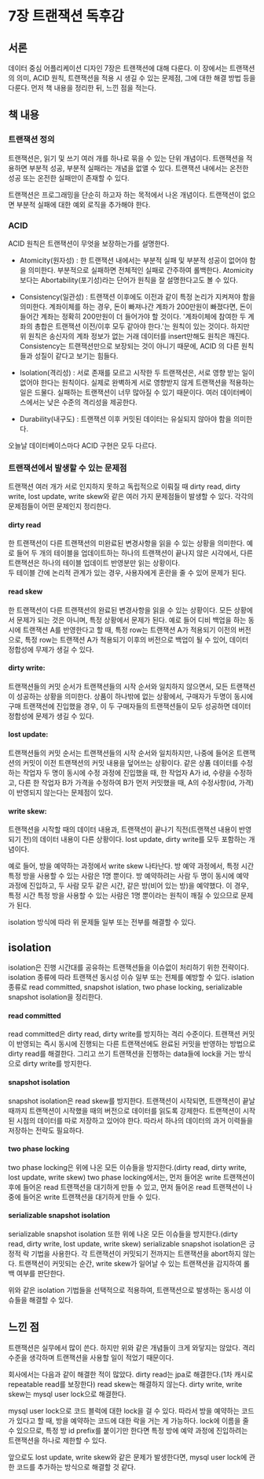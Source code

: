 # 7장 트랜잭션 독후감


## 서론
데이터 중심 어플리케이션 디자인 7장은 트랜잭션에 대해 다룬다.
이 장에서는 트랜잭션의 의미, ACID 원칙, 트랜잭션을 적용 시 생길 수 있는 문제점, 그에 대한 해결 방법 등을 다룬다.
먼저 책 내용을 정리한 뒤, 느낀 점을 적는다. 

## 책 내용
### 트랜잭션 정의
트랜잭션은, 읽기 및 쓰기 여러 개를 하나로 묶을 수 있는 단위 개념이다.
트랜잭션을 적용하면 부분적 성공, 부분적 실패라는 개념을 없앨 수 있다.
트랜잭션 내에서는 온전한 성공 또는 온전한 실패만이 존재할 수 있다.

트랜잭션은 프로그래밍을 단순히 하고자 하는 목적에서 나온 개념이다.
트랜잭션이 없으면 부분적 실패에 대한 예외 로직을 추가해야 한다.

### ACID
ACID 원칙은 트랜잭션이 무엇을 보장하는가를 설명한다.  
- Atomicity(원자성) : 
한 트랜잭션 내에서는 부분적 실패 및 부분적 성공이 없어야 함을 의미한다.
부분적으로 실패하면 전체적인 실패로 간주하여 롤백한다.
Atomicity보다는 Abortability(포기성)라는 단어가 원칙을 잘 설명한다고도 볼 수 있다.

- Consistency(일관성) :
트랜잭션 이후에도 이전과 같이 특정 논리가 지켜져야 함을 의미한다.
계좌이체를 하는 경우, 돈이 빠져나간 계좌가 200만원이 빠졌다면, 돈이 들어간 계좌는 정확히 200만원이 더 들어가야 할 것이다.
'계좌이체에 참여한 두 계좌의 총합은 트랜잭션 이전/이후 모두 같아야 한다.'는 원칙이 있는 것이다.
하지만 위 원칙은 송신자의 계좌 정보가 없는 거래 데이터를 insert만해도 원칙은 깨진다.
Consistency는 트랜잭션만으로 보장되는 것이 아니기 때문에, ACID 의 다른 원칙들과 성질이 같다고 보기는 힘들다.

- Isolation(격리성) :
서로 존재를 모르고 시작한 두 트랜잭션은, 서로 영향 받는 일이 없어야 한다는 원칙이다.
실제로 완벽하게 서로 영향받지 않게 트랜잭션을 적용하는 일은 드물다. 
실패하는 트랜잭션이 너무 많아질 수 있기 때문이다.
여러 데이터베이스에서는 낮은 수준의 격리성을 제공한다.

- Durability(내구도) :
트랜잭션 이후 커밋된 데이터는 유실되지 않아야 함을 의미한다.

오늘날 데이터베이스마다 ACID 구현은 모두 다르다.

### 트랜잭션에서 발생할 수 있는 문제점
트랜잭션 여러 개가 서로 인지하지 못하고 독립적으로 이뤄질 때 dirty read, dirty write, lost update, write skew와 같은 여러 가지 문제점들이 발생할 수 있다.
각각의 문제점들이 어떤 문제인지 정리한다.

#### dirty read 
한 트랜잭션이 다른 트랜잭션의 미완료된 변경사항을 읽을 수 있는 상황을 의미한다.
예로 들어 두 개의 테이블을 업데이트하는 하나의 트랜잭션이 끝나지 않은 시각에서, 다른 트랜잭션은 하나의 테이블 업데이트 반영분만 읽는 상황이다.  
두 테이블 간에 논리적 관계가 있는 경우, 사용자에게 혼란을 줄 수 있어 문제가 된다. 

#### read skew
한 트랜잭션이 다른 트랜잭션의 완료된 변경사항을 읽을 수 있는 상황이다. 
모든 상황에서 문제가 되는 것은 아니며, 특정 상황에서 문제가 된다.
예로 들어 디비 백업을 하는 동시에 트랜잭션 A를 반영한다고 할 때, 특정 row는 트랜잭션 A가 적용되기 이전의 버전으로, 특정 row는 트랜잭션 A가 적용되기 이후의 버전으로 백업이 될 수 있어, 데이터 정합성에 무제가 생길 수 있다.

#### dirty write:
트랜잭션들의 커밋 순서가 트랜잭션들의 시작 순서와 일치하지 않으면서, 모든 트랜잭션이 성공하는 상황을 의미한다.
상품이 하나밖에 없는 상황에서, 구매자가 두명이 동시에 구매 트랜잭션에 진입했을 경우, 이 두 구매자들의 트랜잭션들이 모두 성공하면 데이터 정합성에 문제가 생길 수 있다.

#### lost update:
트랜잭션들의 커밋 순서는 트랜잭션들의 시작 순서와 일치하지만, 나중에 들어온 트랜잭션의 커밋이 이전 트랜잭션의 커밋 내용을 덮어쓰는 상황이다.
같은 상품 데이터를 수정하는 작업자 두 명이 동시에 수정 과정에 진입했을 때, 한 작업자 A가 id, 수량을 수정하고, 다른 한 작업자 B가 가격을 수정하여 B가 먼저 커밋했을 때, A의 수정사항(id, 가격)이 반영되지 않는다는 문제점이 있다. 

#### write skew:
트랜잭션을 시작할 때의 데이터 내용과, 트랜잭션이 끝나기 직전(트랜잭션 내용이 반영되기 전)의 데이터 내용이 다른 상황이다.
lost update, dirty write를 모두 포함하는 개념이다.

예로 들어, 방을 예약하는 과정에서 write skew 나타난다.
방 예약 과정에서, 특정 시간 특정 방을 사용할 수 있는 사람은 1명 뿐이다.
방 예약하려는 사람 두 명이 동시에 예약 과정에 진입하고, 두 사람 모두 같은 시간, 같은 방(비어 있는 방)을 예약했다.
이 경우, 특정 시간 특정 방을 사용할 수 있는 사람은 1명 뿐이라는 원칙이 깨질 수 있으므로 문제가 된다.

isolation 방식에 따라 위 문제들 일부 또는 전부를 해결할 수 있다.

## isolation
isolation은 진행 시간대를 공유하는 트랜잭션들을 이슈없이 처리하기 위한 전략이다.
isolation 종류에 따라 트랜잭션 동시성 이슈 일부 또는 전체를 예방할 수 있다.
islation 종류로 read committed, snapshot islation, two phase locking, serializable snapshot isolation을 정리한다.
#### read committed
read committed은 dirty read, dirty write를 방지하는 격리 수준이다.
트랜잭션 커밋이 반영되는 즉시 동시에 진행되는 다른 트랜잭션에도 완료된 커밋을 반영하는 방법으로 dirty read를 해결한다.
그리고 쓰기 트랜잭션을 진행하는 data들에 lock을 거는 방식으로 dirty write를 방지한다.

#### snapshot isolation
snapshot isolation은 read skew를 방지한다. 트랜잭션이 시작되면, 트랜잭션이 끝날 때까지 트랜잭션이 시작했을 때의 버전으로 데이터를 읽도록 강제한다.
트랜잭션이 시작된 시점의 데이터를 따로 저장하고 있어야 한다. 따라서 하나의 데이터의 과거 이력들을 저장하는 전략도 필요하다.

#### two phase locking
two phase locking은 위에 나온 모든 이슈들을 방지한다.(dirty read, dirty write, lost update, write skew)
two phase locking에서는, 먼저 들어온 write 트랜잭션이 후에 들어온 read 트랜잭션을 대기하게 만들 수 있고, 먼저 들어온 read 트랜잭션이 나중에 들어온 write 트랜잭션을 대기하게 만들 수 있다.

#### serializable snapshot isolation
serializable snapshot isolation 또한 위에 나온 모든 이슈들을 방지한다.(dirty read, dirty write, lost update, write skew)
serializable snapshot isolation은 긍정적 락 기법을 사용한다. 각 트랜잭션이 커밋되기 전까지는 트랜잭션을 abort하지 않는다.
트랜잭션이 커밋되는 순간, write skew가 일어날 수 있는 트랜잭션을 감지하여 롤백 여부를 판단한다.


위와 같은 isolation 기법들을 선택적으로 적용하여, 트랜잭션으로 발생하는 동시성 이슈들을 해결할 수 있다.


## 느낀 점
트랜잭션은 실무에서 많이 쓴다. 하지만 위와 같은 개념들이 크게 와닿지는 않았다. 격리수준을 생각하며 트랜잭션을 사용할 일이 적었기 때문이다.

회사에서는 다음과 같이 해결한 적이 많았다.
dirty read는 jpa로 해결한다.(1차 캐시로 repeatable read를 보장한다)
read skew는 해결하지 않는다. dirty write, write skew는 mysql user lock으로 해결한다.

mysql user lock으로 코드 블럭에 대한 lock을 걸 수 있다. 따라서 방을 예약하는 코드가 있다고 할 때, 방을 예약하는 코드에 대한 락을 거는 게 가능하다.
lock에 이름을 줄 수 있으므로, 특정 방 id prefix를 붙이기만 한다면 특정 방에 예약 과정에 진입하려는 트랜잭션을 하나로 제한할 수 있다.

앞으로도 lost update, write skew와 같은 문제가 발생한다면, mysql user lock에 관한 코드를 추가하는 방식으로 해결할 것 같다.
